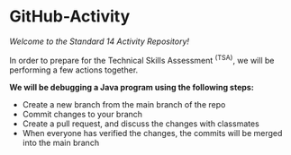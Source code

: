 # GitHub-Activity
*Welcome to the Standard 14 Activity Repository!*

In order to prepare for the Technical Skills Assessment <sup>(TSA)</sup>, we will be performing a few actions together.

**We will be debugging a Java program using the following steps:**
- Create a new branch from the main branch of the repo
- Commit changes to your branch
- Create a pull request, and discuss the changes with classmates
- When everyone has verified the changes, the commits will be merged into the main branch
